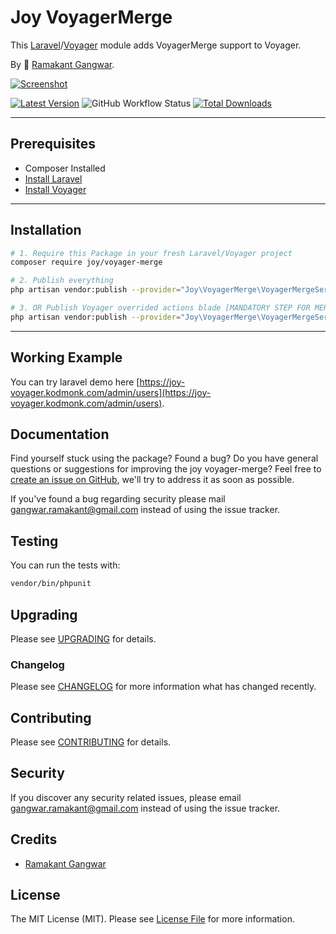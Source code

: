 # Joy VoyagerMerge

This [Laravel](https://laravel.com/)/[Voyager](https://voyager.devdojo.com/) module adds VoyagerMerge support to Voyager.

By 🐼 [Ramakant Gangwar](https://github.com/rxcod9).

[![Screenshot](https://raw.githubusercontent.com/rxcod9/joy-voyager-merge/main/cover.jpg)](https://joy-voyager.kodmonk.com/)

[![Latest Version](https://img.shields.io/github/v/release/rxcod9/joy-voyager-merge?style=flat-square)](https://github.com/rxcod9/joy-voyager-merge/releases)
![GitHub Workflow Status](https://img.shields.io/github/actions/workflow/status/rxcod9/joy-voyager-merge/run-tests.yml?branch=main&label=tests)
[![Total Downloads](https://img.shields.io/packagist/dt/joy/voyager-merge.svg?style=flat-square)](https://packagist.org/packages/joy/voyager-merge)

---

## Prerequisites

*   Composer Installed
*   [Install Laravel](https://laravel.com/docs/installation)
*   [Install Voyager](https://github.com/the-control-group/voyager)

---

## Installation

```bash
# 1. Require this Package in your fresh Laravel/Voyager project
composer require joy/voyager-merge

# 2. Publish everything
php artisan vendor:publish --provider="Joy\VoyagerMerge\VoyagerMergeServiceProvider" --force

# 3. OR Publish Voyager overrided actions blade [MANDATORY STEP FOR MERGE BULK BUTTON TO WORK]
php artisan vendor:publish --provider="Joy\VoyagerMerge\VoyagerMergeServiceProvider" --tag=voyager-actions-views --force
```

---

<!-- ## Usage

Installation generates.

--- -->

<!-- ## Views Customization

In order to override views delivered by Voyager DataTable, copy contents from ``vendor/joy/voyager-merge/resources/views`` to the ``views/vendor/joy-voyager-merge`` directory of your Laravel installation. -->

## Working Example

You can try laravel demo here [https://joy-voyager.kodmonk.com/admin/users](https://joy-voyager.kodmonk.com/admin/users).

## Documentation

Find yourself stuck using the package? Found a bug? Do you have general questions or suggestions for improving the joy voyager-merge? Feel free to [create an issue on GitHub](https://github.com/rxcod9/joy-voyager-merge/issues), we'll try to address it as soon as possible.

If you've found a bug regarding security please mail [gangwar.ramakant@gmail.com](mailto:gangwar.ramakant@gmail.com) instead of using the issue tracker.

## Testing

You can run the tests with:

```bash
vendor/bin/phpunit
```

## Upgrading

Please see [UPGRADING](UPGRADING.md) for details.

### Changelog

Please see [CHANGELOG](CHANGELOG.md) for more information what has changed recently.

## Contributing

Please see [CONTRIBUTING](CONTRIBUTING.md) for details.

## Security

If you discover any security related issues, please email [gangwar.ramakant@gmail.com](mailto:gangwar.ramakant@gmail.com) instead of using the issue tracker.

## Credits

- [Ramakant Gangwar](https://github.com/rxcod9)

## License

The MIT License (MIT). Please see [License File](LICENSE.md) for more information.
